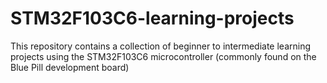 # STM32F103C6-learning-projects
This repository contains a collection of beginner to intermediate learning projects using the STM32F103C6 microcontroller (commonly found on the Blue Pill development board)
